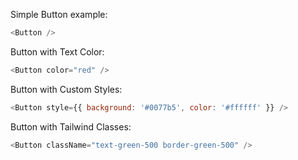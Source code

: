 Simple Button example:

```js
<Button />
```

Button with Text Color:

```js
<Button color="red" />
```

Button with Custom Styles:

```js
<Button style={{ background: '#0077b5', color: '#ffffff' }} />
```

Button with Tailwind Classes:

```js
<Button className="text-green-500 border-green-500" />
```